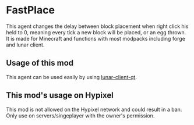 # FastPlace

This agent changes the delay between block placement when right click his held to 0, meaning every tick a new block will be placed, or an egg thrown.
It is made for Minecraft and functions with most modpacks including forge and lunar client.

## Usage of this mod

This agent can be used easily by using [lunar-client-qt](https://github.com/Youded-byte/lunar-client-qt).

## This mod's usage on Hypixel

This mod is not allowed on the Hypixel network and could result in a ban. Only use on servers/singeplayer with the owner's permission.